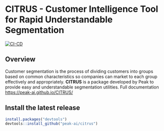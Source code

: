 # CITRUS - Customer Intelligence Tool for Rapid Understandable Segmentation


[![CI-CD](https://github.com/peak-ai/CITRUS/actions/workflows/r_new.yml/badge.svg?branch=workflow-test)](https://github.com/peak-ai/CITRUS/actions/workflows/r_new.yml)

## Overview  

Customer segmentation is the process of dividing customers into groups based on common characteristics so companies can market to each group effectively and appropriately. **CITRUS** is a package developed by Peak to provide easy and understandable segmentation utilities. Full documentation <https://peak-ai.github.io/CITRUS/> 


## Install the latest release

```r
install.packages("devtools")
devtools::install_github("peak-ai/citrus")
```

